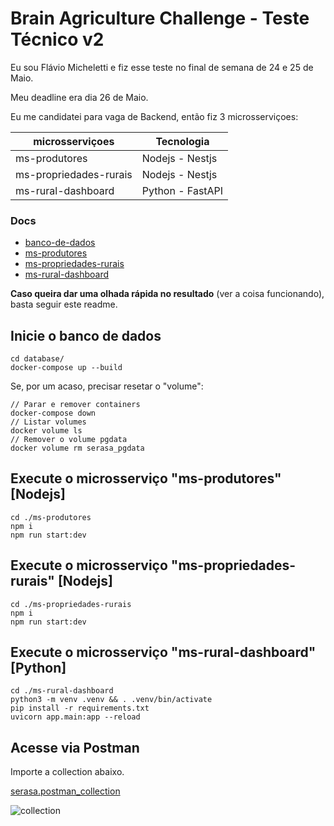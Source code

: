 # Brain Agriculture Challenge - Teste Técnico v2

Eu sou Flávio Micheletti e fiz esse teste no final de semana de 24 e 25 de Maio.

Meu deadline era dia 26 de Maio.

Eu me candidatei para vaga de Backend, então fiz 3 microsserviçoes:

| microsserviçoes        | Tecnologia       |
|------------------------|------------------|
| ms-produtores          | Nodejs - Nestjs  |
| ms-propriedades-rurais | Nodejs - Nestjs  |
| ms-rural-dashboard     | Python - FastAPI |


### Docs

- [banco-de-dados](database/readme.md)
- [ms-produtores](ms-produtores/readme.md)
- [ms-propriedades-rurais](ms-propriedades-rurais/readme.md)
- [ms-rural-dashboard](ms-rural-dashboard/readme.md)

**Caso queira dar uma olhada rápida no resultado** (ver a coisa funcionando), basta seguir este readme.


## Inicie o banco de dados

    cd database/
    docker-compose up --build


Se, por um acaso, precisar resetar o "volume":

    // Parar e remover containers
    docker-compose down
    // Listar volumes
    docker volume ls
    // Remover o volume pgdata
    docker volume rm serasa_pgdata


## Execute o microsserviço "ms-produtores" [Nodejs]

    cd ./ms-produtores
    npm i
    npm run start:dev


## Execute o microsserviço "ms-propriedades-rurais" [Nodejs]

    cd ./ms-propriedades-rurais
    npm i
    npm run start:dev


## Execute o microsserviço "ms-rural-dashboard" [Python]

    cd ./ms-rural-dashboard
    python3 -m venv .venv && . .venv/bin/activate
    pip install -r requirements.txt
    uvicorn app.main:app --reload



## Acesse via Postman

Importe a collection abaixo.

[serasa.postman_collection](serasa.postman_collection.json)

![collection](https://github.com/user-attachments/assets/790a9115-6d4c-4b1a-81b4-061173d8e388)

    